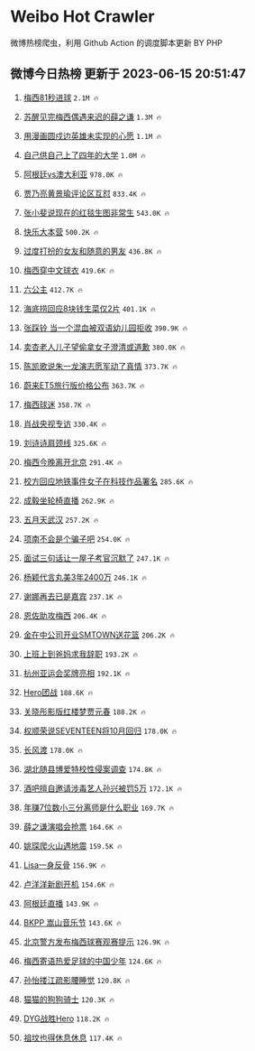 # Weibo Hot Crawler 



微博热榜爬虫，利用 Github Action 的调度脚本更新 BY PHP 


## 微博今日热榜 更新于 2023-06-15 20:51:47 
1. [梅西81秒进球](https://s.weibo.com/weibo?q=%E6%A2%85%E8%A5%BF81%E7%A7%92%E8%BF%9B%E7%90%83&t=31&band_rank=1&Refer=top) `2.1M 🔥` 

1. [苏醒见完梅西偶遇来迟的薛之谦](https://s.weibo.com/weibo?q=%23%E8%8B%8F%E9%86%92%E8%A7%81%E5%AE%8C%E6%A2%85%E8%A5%BF%E5%81%B6%E9%81%87%E6%9D%A5%E8%BF%9F%E7%9A%84%E8%96%9B%E4%B9%8B%E8%B0%A6%23&t=31&band_rank=2&Refer=top) `1.3M 🔥` 

1. [用漫画圆戍边英雄未实现的心愿](https://s.weibo.com/weibo?q=%23%E7%94%A8%E6%BC%AB%E7%94%BB%E5%9C%86%E6%88%8D%E8%BE%B9%E8%8B%B1%E9%9B%84%E6%9C%AA%E5%AE%9E%E7%8E%B0%E7%9A%84%E5%BF%83%E6%84%BF%23&t=31&band_rank=3&Refer=top) `1.1M 🔥` 

1. [自己供自己上了四年的大学](https://s.weibo.com/weibo?q=%23%E8%87%AA%E5%B7%B1%E4%BE%9B%E8%87%AA%E5%B7%B1%E4%B8%8A%E4%BA%86%E5%9B%9B%E5%B9%B4%E7%9A%84%E5%A4%A7%E5%AD%A6%23&t=31&band_rank=4&Refer=top) `1.0M 🔥` 

1. [阿根廷vs澳大利亚](https://s.weibo.com/weibo?q=%23%E9%98%BF%E6%A0%B9%E5%BB%B7vs%E6%BE%B3%E5%A4%A7%E5%88%A9%E4%BA%9A%23&t=31&band_rank=5&Refer=top) `978.0K 🔥` 

1. [贾乃亮黄景瑜评论区互怼](https://s.weibo.com/weibo?q=%23%E8%B4%BE%E4%B9%83%E4%BA%AE%E9%BB%84%E6%99%AF%E7%91%9C%E8%AF%84%E8%AE%BA%E5%8C%BA%E4%BA%92%E6%80%BC%23&t=31&band_rank=6&Refer=top) `833.4K 🔥` 

1. [张小斐说现在的红毯生图非常生](https://s.weibo.com/weibo?q=%E5%BC%A0%E5%B0%8F%E6%96%90%E8%AF%B4%E7%8E%B0%E5%9C%A8%E7%9A%84%E7%BA%A2%E6%AF%AF%E7%94%9F%E5%9B%BE%E9%9D%9E%E5%B8%B8%E7%94%9F&t=31&band_rank=7&Refer=top) `543.0K 🔥` 

1. [快乐大本营](https://s.weibo.com/weibo?q=%E5%BF%AB%E4%B9%90%E5%A4%A7%E6%9C%AC%E8%90%A5&t=31&band_rank=8&Refer=top) `500.2K 🔥` 

1. [过度打扮的女友和随意的男友](https://s.weibo.com/weibo?q=%E8%BF%87%E5%BA%A6%E6%89%93%E6%89%AE%E7%9A%84%E5%A5%B3%E5%8F%8B%E5%92%8C%E9%9A%8F%E6%84%8F%E7%9A%84%E7%94%B7%E5%8F%8B&t=31&band_rank=9&Refer=top) `436.8K 🔥` 

1. [梅西穿中文球衣](https://s.weibo.com/weibo?q=%23%E6%A2%85%E8%A5%BF%E7%A9%BF%E4%B8%AD%E6%96%87%E7%90%83%E8%A1%A3%23&t=31&band_rank=10&Refer=top) `419.6K 🔥` 

1. [六公主](https://s.weibo.com/weibo?q=%E5%85%AD%E5%85%AC%E4%B8%BB&t=31&band_rank=11&Refer=top) `412.7K 🔥` 

1. [海底捞回应8块钱生菜仅2片](https://s.weibo.com/weibo?q=%23%E6%B5%B7%E5%BA%95%E6%8D%9E%E5%9B%9E%E5%BA%948%E5%9D%97%E9%92%B1%E7%94%9F%E8%8F%9C%E4%BB%852%E7%89%87%23&t=31&band_rank=12&Refer=top) `401.1K 🔥` 

1. [张踩铃 当一个混血被双语幼儿园拒收](https://s.weibo.com/weibo?q=%E5%BC%A0%E8%B8%A9%E9%93%83%20%E5%BD%93%E4%B8%80%E4%B8%AA%E6%B7%B7%E8%A1%80%E8%A2%AB%E5%8F%8C%E8%AF%AD%E5%B9%BC%E5%84%BF%E5%9B%AD%E6%8B%92%E6%94%B6&t=31&band_rank=13&Refer=top) `390.9K 🔥` 

1. [卖杏老人儿子望偷拿女子澄清或道歉](https://s.weibo.com/weibo?q=%23%E5%8D%96%E6%9D%8F%E8%80%81%E4%BA%BA%E5%84%BF%E5%AD%90%E6%9C%9B%E5%81%B7%E6%8B%BF%E5%A5%B3%E5%AD%90%E6%BE%84%E6%B8%85%E6%88%96%E9%81%93%E6%AD%89%23&t=31&band_rank=14&Refer=top) `380.0K 🔥` 

1. [陈凯歌说朱一龙演志愿军动了真情](https://s.weibo.com/weibo?q=%23%E9%99%88%E5%87%AF%E6%AD%8C%E8%AF%B4%E6%9C%B1%E4%B8%80%E9%BE%99%E6%BC%94%E5%BF%97%E6%84%BF%E5%86%9B%E5%8A%A8%E4%BA%86%E7%9C%9F%E6%83%85%23&t=31&band_rank=15&Refer=top) `373.7K 🔥` 

1. [蔚来ET5旅行版价格公布](https://s.weibo.com/weibo?q=%23%E8%94%9A%E6%9D%A5ET5%E6%97%85%E8%A1%8C%E7%89%88%E4%BB%B7%E6%A0%BC%E5%85%AC%E5%B8%83%23&t=31&band_rank=16&Refer=top) `363.7K 🔥` 

1. [梅西球迷](https://s.weibo.com/weibo?q=%E6%A2%85%E8%A5%BF%E7%90%83%E8%BF%B7&t=31&band_rank=17&Refer=top) `358.7K 🔥` 

1. [肖战央视专访](https://s.weibo.com/weibo?q=%23%E8%82%96%E6%88%98%E5%A4%AE%E8%A7%86%E4%B8%93%E8%AE%BF%23&t=31&band_rank=18&Refer=top) `330.4K 🔥` 

1. [刘诗诗肩颈线](https://s.weibo.com/weibo?q=%E5%88%98%E8%AF%97%E8%AF%97%E8%82%A9%E9%A2%88%E7%BA%BF&t=31&band_rank=19&Refer=top) `325.6K 🔥` 

1. [梅西今晚离开北京](https://s.weibo.com/weibo?q=%23%E6%A2%85%E8%A5%BF%E4%BB%8A%E6%99%9A%E7%A6%BB%E5%BC%80%E5%8C%97%E4%BA%AC%23&t=31&band_rank=20&Refer=top) `291.4K 🔥` 

1. [校方回应地铁事件女子在科技作品署名](https://s.weibo.com/weibo?q=%23%E6%A0%A1%E6%96%B9%E5%9B%9E%E5%BA%94%E5%9C%B0%E9%93%81%E4%BA%8B%E4%BB%B6%E5%A5%B3%E5%AD%90%E5%9C%A8%E7%A7%91%E6%8A%80%E4%BD%9C%E5%93%81%E7%BD%B2%E5%90%8D%23&t=31&band_rank=21&Refer=top) `285.6K 🔥` 

1. [成毅坐轮椅直播](https://s.weibo.com/weibo?q=%23%E6%88%90%E6%AF%85%E5%9D%90%E8%BD%AE%E6%A4%85%E7%9B%B4%E6%92%AD%23&t=31&band_rank=22&Refer=top) `262.9K 🔥` 

1. [五月天武汉](https://s.weibo.com/weibo?q=%E4%BA%94%E6%9C%88%E5%A4%A9%E6%AD%A6%E6%B1%89&t=31&band_rank=23&Refer=top) `257.2K 🔥` 

1. [项南不会是个骗子吧](https://s.weibo.com/weibo?q=%E9%A1%B9%E5%8D%97%E4%B8%8D%E4%BC%9A%E6%98%AF%E4%B8%AA%E9%AA%97%E5%AD%90%E5%90%A7&t=31&band_rank=24&Refer=top) `254.0K 🔥` 

1. [面试三句话让一屋子考官沉默了](https://s.weibo.com/weibo?q=%E9%9D%A2%E8%AF%95%E4%B8%89%E5%8F%A5%E8%AF%9D%E8%AE%A9%E4%B8%80%E5%B1%8B%E5%AD%90%E8%80%83%E5%AE%98%E6%B2%89%E9%BB%98%E4%BA%86&t=31&band_rank=25&Refer=top) `247.1K 🔥` 

1. [杨颖代言丸美3年2400万](https://s.weibo.com/weibo?q=%23%E6%9D%A8%E9%A2%96%E4%BB%A3%E8%A8%80%E4%B8%B8%E7%BE%8E3%E5%B9%B42400%E4%B8%87%23&t=31&band_rank=26&Refer=top) `246.1K 🔥` 

1. [谢娜再去已是嘉宾](https://s.weibo.com/weibo?q=%23%E8%B0%A2%E5%A8%9C%E5%86%8D%E5%8E%BB%E5%B7%B2%E6%98%AF%E5%98%89%E5%AE%BE%23&t=31&band_rank=27&Refer=top) `237.1K 🔥` 

1. [恩佐助攻梅西](https://s.weibo.com/weibo?q=%E6%81%A9%E4%BD%90%E5%8A%A9%E6%94%BB%E6%A2%85%E8%A5%BF&t=31&band_rank=28&Refer=top) `206.4K 🔥` 

1. [金在中公司开业SMTOWN送花篮](https://s.weibo.com/weibo?q=%23%E9%87%91%E5%9C%A8%E4%B8%AD%E5%85%AC%E5%8F%B8%E5%BC%80%E4%B8%9ASMTOWN%E9%80%81%E8%8A%B1%E7%AF%AE%23&t=31&band_rank=29&Refer=top) `206.2K 🔥` 

1. [上班上到爸妈求我辞职](https://s.weibo.com/weibo?q=%23%E4%B8%8A%E7%8F%AD%E4%B8%8A%E5%88%B0%E7%88%B8%E5%A6%88%E6%B1%82%E6%88%91%E8%BE%9E%E8%81%8C%23&t=31&band_rank=30&Refer=top) `193.2K 🔥` 

1. [杭州亚运会奖牌亮相](https://s.weibo.com/weibo?q=%23%E6%9D%AD%E5%B7%9E%E4%BA%9A%E8%BF%90%E4%BC%9A%E5%A5%96%E7%89%8C%E4%BA%AE%E7%9B%B8%23&t=31&band_rank=31&Refer=top) `192.1K 🔥` 

1. [Hero团战](https://s.weibo.com/weibo?q=Hero%E5%9B%A2%E6%88%98&t=31&band_rank=32&Refer=top) `188.6K 🔥` 

1. [关晓彤影版红楼梦贾元春](https://s.weibo.com/weibo?q=%23%E5%85%B3%E6%99%93%E5%BD%A4%E5%BD%B1%E7%89%88%E7%BA%A2%E6%A5%BC%E6%A2%A6%E8%B4%BE%E5%85%83%E6%98%A5%23&t=31&band_rank=33&Refer=top) `188.2K 🔥` 

1. [权顺荣说SEVENTEEN将10月回归](https://s.weibo.com/weibo?q=%23%E6%9D%83%E9%A1%BA%E8%8D%A3%E8%AF%B4SEVENTEEN%E5%B0%8610%E6%9C%88%E5%9B%9E%E5%BD%92%23&t=31&band_rank=34&Refer=top) `178.0K 🔥` 

1. [长风渡](https://s.weibo.com/weibo?q=%E9%95%BF%E9%A3%8E%E6%B8%A1&t=31&band_rank=35&Refer=top) `178.0K 🔥` 

1. [湖北随县博爱特校性侵案调查](https://s.weibo.com/weibo?q=%23%E6%B9%96%E5%8C%97%E9%9A%8F%E5%8E%BF%E5%8D%9A%E7%88%B1%E7%89%B9%E6%A0%A1%E6%80%A7%E4%BE%B5%E6%A1%88%E8%B0%83%E6%9F%A5%23&t=31&band_rank=36&Refer=top) `174.8K 🔥` 

1. [酒吧擅自邀请涉毒艺人孙兴被罚5万](https://s.weibo.com/weibo?q=%23%E9%85%92%E5%90%A7%E6%93%85%E8%87%AA%E9%82%80%E8%AF%B7%E6%B6%89%E6%AF%92%E8%89%BA%E4%BA%BA%E5%AD%99%E5%85%B4%E8%A2%AB%E7%BD%9A5%E4%B8%87%23&t=31&band_rank=37&Refer=top) `172.1K 🔥` 

1. [年赚7位数小三分离师是什么职业](https://s.weibo.com/weibo?q=%23%E5%B9%B4%E8%B5%9A7%E4%BD%8D%E6%95%B0%E5%B0%8F%E4%B8%89%E5%88%86%E7%A6%BB%E5%B8%88%E6%98%AF%E4%BB%80%E4%B9%88%E8%81%8C%E4%B8%9A%23&t=31&band_rank=38&Refer=top) `169.7K 🔥` 

1. [薛之谦演唱会抢票](https://s.weibo.com/weibo?q=%E8%96%9B%E4%B9%8B%E8%B0%A6%E6%BC%94%E5%94%B1%E4%BC%9A%E6%8A%A2%E7%A5%A8&t=31&band_rank=39&Refer=top) `164.6K 🔥` 

1. [姚琛爬火山遇地震](https://s.weibo.com/weibo?q=%23%E5%A7%9A%E7%90%9B%E7%88%AC%E7%81%AB%E5%B1%B1%E9%81%87%E5%9C%B0%E9%9C%87%23&t=31&band_rank=40&Refer=top) `159.5K 🔥` 

1. [Lisa一身反骨](https://s.weibo.com/weibo?q=%23Lisa%E4%B8%80%E8%BA%AB%E5%8F%8D%E9%AA%A8%23&t=31&band_rank=41&Refer=top) `156.9K 🔥` 

1. [卢洋洋新剧开机](https://s.weibo.com/weibo?q=%23%E5%8D%A2%E6%B4%8B%E6%B4%8B%E6%96%B0%E5%89%A7%E5%BC%80%E6%9C%BA%23&t=31&band_rank=42&Refer=top) `154.6K 🔥` 

1. [阿根廷直播](https://s.weibo.com/weibo?q=%E9%98%BF%E6%A0%B9%E5%BB%B7%E7%9B%B4%E6%92%AD&t=31&band_rank=43&Refer=top) `143.9K 🔥` 

1. [BKPP 嵩山音乐节](https://s.weibo.com/weibo?q=BKPP%20%E5%B5%A9%E5%B1%B1%E9%9F%B3%E4%B9%90%E8%8A%82&t=31&band_rank=44&Refer=top) `143.6K 🔥` 

1. [北京警方发布梅西球赛观赛提示](https://s.weibo.com/weibo?q=%23%E5%8C%97%E4%BA%AC%E8%AD%A6%E6%96%B9%E5%8F%91%E5%B8%83%E6%A2%85%E8%A5%BF%E7%90%83%E8%B5%9B%E8%A7%82%E8%B5%9B%E6%8F%90%E7%A4%BA%23&t=31&band_rank=45&Refer=top) `126.9K 🔥` 

1. [梅西寄语热爱足球的中国少年](https://s.weibo.com/weibo?q=%23%E6%A2%85%E8%A5%BF%E5%AF%84%E8%AF%AD%E7%83%AD%E7%88%B1%E8%B6%B3%E7%90%83%E7%9A%84%E4%B8%AD%E5%9B%BD%E5%B0%91%E5%B9%B4%23&t=31&band_rank=46&Refer=top) `124.6K 🔥` 

1. [孙怡搂江疏影腰睡觉](https://s.weibo.com/weibo?q=%23%E5%AD%99%E6%80%A1%E6%90%82%E6%B1%9F%E7%96%8F%E5%BD%B1%E8%85%B0%E7%9D%A1%E8%A7%89%23&t=31&band_rank=47&Refer=top) `120.8K 🔥` 

1. [猫猫的狗狗骑士](https://s.weibo.com/weibo?q=%E7%8C%AB%E7%8C%AB%E7%9A%84%E7%8B%97%E7%8B%97%E9%AA%91%E5%A3%AB&t=31&band_rank=48&Refer=top) `120.3K 🔥` 

1. [DYG战胜Hero](https://s.weibo.com/weibo?q=%23DYG%E6%88%98%E8%83%9CHero%23&t=31&band_rank=49&Refer=top) `118.2K 🔥` 

1. [祖坟也得休息休息](https://s.weibo.com/weibo?q=%E7%A5%96%E5%9D%9F%E4%B9%9F%E5%BE%97%E4%BC%91%E6%81%AF%E4%BC%91%E6%81%AF&t=31&band_rank=50&Refer=top) `117.4K 🔥` 

